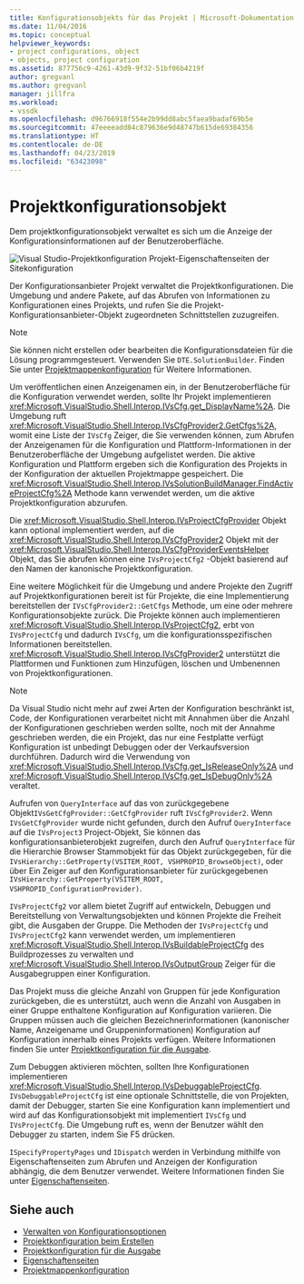```yaml
---
title: Konfigurationsobjekts für das Projekt | Microsoft-Dokumentation
ms.date: 11/04/2016
ms.topic: conceptual
helpviewer_keywords:
- project configurations, object
- objects, project configuration
ms.assetid: 877756c9-4261-43d9-9f32-51bf06b4219f
author: gregvanl
ms.author: gregvanl
manager: jillfra
ms.workload:
- vssdk
ms.openlocfilehash: d96766918f554e2b99dd8abc5faea9badaf69b5e
ms.sourcegitcommit: 47eeeeadd84c879636e9d48747b615de69384356
ms.translationtype: HT
ms.contentlocale: de-DE
ms.lasthandoff: 04/23/2019
ms.locfileid: "63423098"
---
```

# <a name="project-configuration-object"></a>Projektkonfigurationsobjekt
Dem projektkonfigurationsobjekt verwaltet es sich um die Anzeige der Konfigurationsinformationen auf der Benutzeroberfläche.

 ![Visual Studio-Projektkonfiguration](../../extensibility/internals/media/vsprojectcfg.gif "VsProjectCfg") Projekt-Eigenschaftenseiten der Sitekonfiguration

 Der Konfigurationsanbieter Projekt verwaltet die Projektkonfigurationen. Die Umgebung und andere Pakete, auf das Abrufen von Informationen zu Konfigurationen eines Projekts, und rufen Sie die Projekt-Konfigurationsanbieter-Objekt zugeordneten Schnittstellen zuzugreifen.

> [!NOTE]
> Sie können nicht erstellen oder bearbeiten die Konfigurationsdateien für die Lösung programmgesteuert. Verwenden Sie `DTE.SolutionBuilder`. Finden Sie unter [Projektmappenkonfiguration](../../extensibility/internals/solution-configuration.md) für Weitere Informationen.

 Um veröffentlichen einen Anzeigenamen ein, in der Benutzeroberfläche für die Konfiguration verwendet werden, sollte Ihr Projekt implementieren <xref:Microsoft.VisualStudio.Shell.Interop.IVsCfg.get_DisplayName%2A>. Die Umgebung ruft <xref:Microsoft.VisualStudio.Shell.Interop.IVsCfgProvider2.GetCfgs%2A>, womit eine Liste der `IVsCfg` Zeiger, die Sie verwenden können, zum Abrufen der Anzeigenamen für die Konfiguration und Plattform-Informationen in der Benutzeroberfläche der Umgebung aufgelistet werden. Die aktive Konfiguration und Plattform ergeben sich die Konfiguration des Projekts in der Konfiguration der aktuellen Projektmappe gespeichert. Die <xref:Microsoft.VisualStudio.Shell.Interop.IVsSolutionBuildManager.FindActiveProjectCfg%2A> Methode kann verwendet werden, um die aktive Projektkonfiguration abzurufen.

 Die <xref:Microsoft.VisualStudio.Shell.Interop.IVsProjectCfgProvider> Objekt kann optional implementiert werden, auf die <xref:Microsoft.VisualStudio.Shell.Interop.IVsCfgProvider2> Objekt mit der <xref:Microsoft.VisualStudio.Shell.Interop.IVsCfgProviderEventsHelper> Objekt, das Sie abrufen können eine `IVsProjectCfg2` -Objekt basierend auf den Namen der kanonische Projektkonfiguration.

 Eine weitere Möglichkeit für die Umgebung und andere Projekte den Zugriff auf Projektkonfigurationen bereit ist für Projekte, die eine Implementierung bereitstellen der `IVsCfgProvider2::GetCfgs` Methode, um eine oder mehrere Konfigurationsobjekte zurück. Die Projekte können auch implementieren <xref:Microsoft.VisualStudio.Shell.Interop.IVsProjectCfg2>, erbt von `IVsProjectCfg` und dadurch `IVsCfg`, um die konfigurationsspezifischen Informationen bereitstellen. <xref:Microsoft.VisualStudio.Shell.Interop.IVsCfgProvider2> unterstützt die Plattformen und Funktionen zum Hinzufügen, löschen und Umbenennen von Projektkonfigurationen.

> [!NOTE]
> Da Visual Studio nicht mehr auf zwei Arten der Konfiguration beschränkt ist, Code, der Konfigurationen verarbeitet nicht mit Annahmen über die Anzahl der Konfigurationen geschrieben werden sollte, noch mit der Annahme geschrieben werden, die ein Projekt, das nur eine Festplatte verfügt Konfiguration ist unbedingt Debuggen oder der Verkaufsversion durchführen. Dadurch wird die Verwendung von <xref:Microsoft.VisualStudio.Shell.Interop.IVsCfg.get_IsReleaseOnly%2A> und <xref:Microsoft.VisualStudio.Shell.Interop.IVsCfg.get_IsDebugOnly%2A> veraltet.

 Aufrufen von `QueryInterface` auf das von zurückgegebene Objekt`IVsGetCfgProvider::GetCfgProvider` ruft `IVsCfgProvider2`. Wenn `IVsGetCfgProvider` wurde nicht gefunden, durch den Aufruf `QueryInterface` auf die `IVsProject3` Project-Objekt, Sie können das konfigurationsanbieterobjekt zugreifen, durch den Aufruf `QueryInterface` für die Hierarchie Browser Stammobjekt für das Objekt zurückgegeben, für die `IVsHierarchy::GetProperty(VSITEM_ROOT, VSHPROPID_BrowseObject)`, oder über Ein Zeiger auf den Konfigurationsanbieter für zurückgegebenen `IVsHierarchy::GetProperty(VSITEM_ROOT, VSHPROPID_ConfigurationProvider)`.

 `IVsProjectCfg2` vor allem bietet Zugriff auf entwickeln, Debuggen und Bereitstellung von Verwaltungsobjekten und können Projekte die Freiheit gibt, die Ausgaben der Gruppe. Die Methoden der `IVsProjectCfg` und `IVsProjectCfg2` kann verwendet werden, um implementieren <xref:Microsoft.VisualStudio.Shell.Interop.IVsBuildableProjectCfg> des Buildprozesses zu verwalten und <xref:Microsoft.VisualStudio.Shell.Interop.IVsOutputGroup> Zeiger für die Ausgabegruppen einer Konfiguration.

 Das Projekt muss die gleiche Anzahl von Gruppen für jede Konfiguration zurückgeben, die es unterstützt, auch wenn die Anzahl von Ausgaben in einer Gruppe enthaltene Konfiguration auf Konfiguration variieren. Die Gruppen müssen auch die gleichen Bezeichnerinformationen (kanonischer Name, Anzeigename und Gruppeninformationen) Konfiguration auf Konfiguration innerhalb eines Projekts verfügen. Weitere Informationen finden Sie unter [Projektkonfiguration für die Ausgabe](../../extensibility/internals/project-configuration-for-output.md).

 Zum Debuggen aktivieren möchten, sollten Ihre Konfigurationen implementieren <xref:Microsoft.VisualStudio.Shell.Interop.IVsDebuggableProjectCfg>. `IVsDebuggableProjectCfg` ist eine optionale Schnittstelle, die von Projekten, damit der Debugger, starten Sie eine Konfiguration kann implementiert und wird auf das Konfigurationsobjekt mit implementiert `IVsCfg` und `IVsProjectCfg`. Die Umgebung ruft es, wenn der Benutzer wählt den Debugger zu starten, indem Sie F5 drücken.

 `ISpecifyPropertyPages` und `IDispatch` werden in Verbindung mithilfe von Eigenschaftenseiten zum Abrufen und Anzeigen der Konfiguration abhängig, die dem Benutzer verwendet. Weitere Informationen finden Sie unter [Eigenschaftenseiten](../../extensibility/internals/property-pages.md).

## <a name="see-also"></a>Siehe auch
- [Verwalten von Konfigurationsoptionen](../../extensibility/internals/managing-configuration-options.md)
- [Projektkonfiguration beim Erstellen](../../extensibility/internals/project-configuration-for-building.md)
- [Projektkonfiguration für die Ausgabe](../../extensibility/internals/project-configuration-for-output.md)
- [Eigenschaftenseiten](../../extensibility/internals/property-pages.md)
- [Projektmappenkonfiguration](../../extensibility/internals/solution-configuration.md)